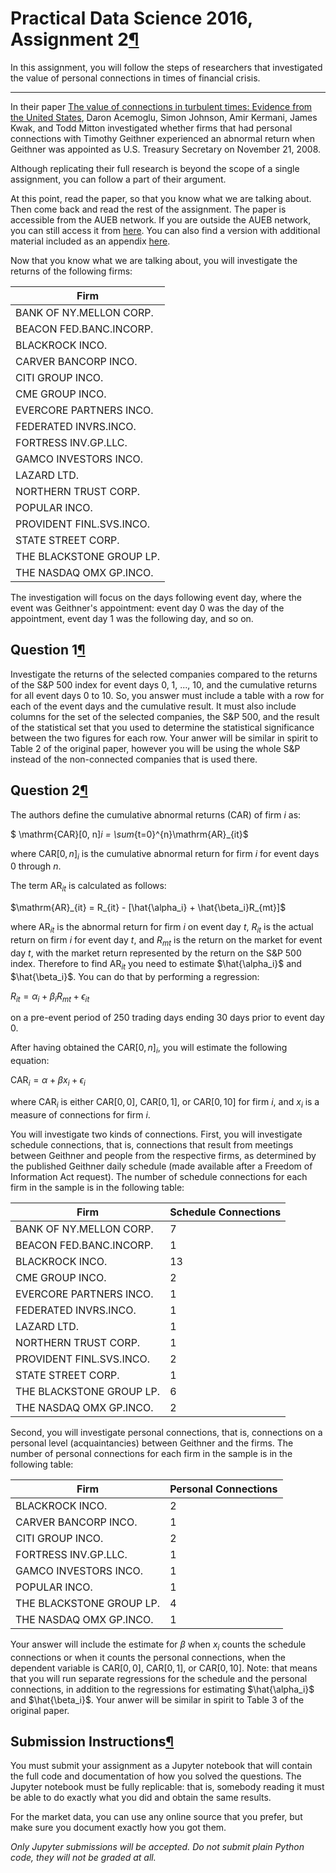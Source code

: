 <div tabindex="-1" id="notebook" class="border-box-sizing">

<div class="container" id="notebook-container">

<div class="cell border-box-sizing text_cell rendered">

<div class="inner_cell">

<div class="text_cell_render border-box-sizing rendered_html">

# Practical Data Science 2016, Assignment 2[¶](#Practical-Data-Science-2016,-Assignment-2)

In this assignment, you will follow the steps of researchers that investigated the value of personal connections in times of financial crisis.

* * *
</div>

</div>

</div>

<div class="cell border-box-sizing text_cell rendered">

<div class="inner_cell">

<div class="text_cell_render border-box-sizing rendered_html">

In their paper [The value of connections in turbulent times: Evidence from the United States](http://dx.doi.org/10.1016/j.jfineco.2015.10.001), Daron Acemoglu, Simon Johnson, Amir Kermani, James Kwak, and Todd Mitton investigated whether firms that had personal connections with Timothy Geithner experienced an abnormal return when Geithner was appointed as U.S. Treasury Secretary on November 21, 2008.

Although replicating their full research is beyond the scope of a single assignment, you can follow a part of their argument.

At this point, read the paper, so that you know what we are talking about. Then come back and read the rest of the assignment. The paper is accessible from the AUEB network. If you are outside the AUEB network, you can still access it from [here](http://economics.mit.edu/files/11926). You can also find a version with additional material included as an appendix [here](https://pdfs.semanticscholar.org/2b6e/310d195a103377c9d7117ce27add691f18cb.pdf).

Now that you know what we are talking about, you will investigate the returns of the following firms:

<table>

<thead>

<tr>

<th>Firm</th>

</tr>

</thead>

<tbody>

<tr>

<td>BANK OF NY.MELLON CORP.</td>

</tr>

<tr>

<td>BEACON FED.BANC.INCORP.</td>

</tr>

<tr>

<td>BLACKROCK INCO.</td>

</tr>

<tr>

<td>CARVER BANCORP INCO.</td>

</tr>

<tr>

<td>CITI GROUP INCO.</td>

</tr>

<tr>

<td>CME GROUP INCO.</td>

</tr>

<tr>

<td>EVERCORE PARTNERS INCO.</td>

</tr>

<tr>

<td>FEDERATED INVRS.INCO.</td>

</tr>

<tr>

<td>FORTRESS INV.GP.LLC.</td>

</tr>

<tr>

<td>GAMCO INVESTORS INCO.</td>

</tr>

<tr>

<td>LAZARD LTD.</td>

</tr>

<tr>

<td>NORTHERN TRUST CORP.</td>

</tr>

<tr>

<td>POPULAR INCO.</td>

</tr>

<tr>

<td>PROVIDENT FINL.SVS.INCO.</td>

</tr>

<tr>

<td>STATE STREET CORP.</td>

</tr>

<tr>

<td>THE BLACKSTONE GROUP LP.</td>

</tr>

<tr>

<td>THE NASDAQ OMX GP.INCO.</td>

</tr>

</tbody>

</table>

The investigation will focus on the days following event day, where the event was Geithner's appointment: event day 0 was the day of the appointment, event day 1 was the following day, and so on.

</div>

</div>

</div>

<div class="cell border-box-sizing text_cell rendered">

<div class="inner_cell">

<div class="text_cell_render border-box-sizing rendered_html">

## Question 1[¶](#Question-1)

Investigate the returns of the selected companies compared to the returns of the S&P 500 index for event days 0, 1, ..., 10, and the cumulative returns for all event days 0 to 10\. So, you answer must include a table with a row for each of the event days and the cumulative result. It must also include columns for the set of the selected companies, the S&P 500, and the result of the statistical set that you used to determine the statistical significance between the two figures for each row. Your anwer will be similar in spirit to Table 2 of the original paper, however you will be using the whole S&P instead of the non-connected companies that is used there.

</div>

</div>

</div>

<div class="cell border-box-sizing text_cell rendered">

<div class="inner_cell">

<div class="text_cell_render border-box-sizing rendered_html">

## Question 2[¶](#Question-2)

The authors define the cumulative abnormal returns (CAR) of firm $i$ as:

$ \mathrm{CAR}[0, n]_i = \sum_{t=0}^{n}\mathrm{AR}_{it}$

where $\mathrm{CAR}[0, n]_i$ is the cumulative abnormal return for firm $i$ for event days 0 through $n$.

The term $\mathrm{AR}_{it}$ is calculated as follows:

$\mathrm{AR}_{it} = R_{it} - [\hat{\alpha_i} + \hat{\beta_i}R_{mt}]$

where $\mathrm{AR}_{it}$ is the abnormal return for firm $i$ on event day $t$, $R_{it}$ is the actual return on firm $i$ for event day $t$, and $R_{mt}$ is the return on the market for event day $t$, with the market return represented by the return on the S&P 500 index. Therefore to find $\mathrm{AR}_{it}$ you need to estimate $\hat{\alpha_i}$ and $\hat{\beta_i}$. You can do that by performing a regression:

$R_{it} = \alpha_i + \beta_iR_{mt} +\epsilon_{it}$

on a pre-event period of 250 trading days ending 30 days prior to event day 0.

After having obtained the $\mathrm{CAR}[0, n]_i$, you will estimate the following equation:

$\mathrm{CAR}_i = \alpha + \beta x_i + \epsilon_i$

where $\mathrm{CAR}_i$ is either $\mathrm{CAR}[0, 0]$, $\mathrm{CAR}[0, 1]$, or $\mathrm{CAR}[0, 10]$ for firm $i$, and $x_i$ is a measure of connections for firm $i$.

You will investigate two kinds of connections. First, you will investigate schedule connections, that is, connections that result from meetings between Geithner and people from the respective firms, as determined by the published Geithner daily schedule (made available after a Freedom of Information Act request). The number of schedule connections for each firm in the sample is in the following table:

<table>

<thead>

<tr>

<th>Firm</th>

<th>Schedule Connections</th>

</tr>

</thead>

<tbody>

<tr>

<td>BANK OF NY.MELLON CORP.</td>

<td>7</td>

</tr>

<tr>

<td>BEACON FED.BANC.INCORP.</td>

<td>1</td>

</tr>

<tr>

<td>BLACKROCK INCO.</td>

<td>13</td>

</tr>

<tr>

<td>CME GROUP INCO.</td>

<td>2</td>

</tr>

<tr>

<td>EVERCORE PARTNERS INCO.</td>

<td>1</td>

</tr>

<tr>

<td>FEDERATED INVRS.INCO.</td>

<td>1</td>

</tr>

<tr>

<td>LAZARD LTD.</td>

<td>1</td>

</tr>

<tr>

<td>NORTHERN TRUST CORP.</td>

<td>1</td>

</tr>

<tr>

<td>PROVIDENT FINL.SVS.INCO.</td>

<td>2</td>

</tr>

<tr>

<td>STATE STREET CORP.</td>

<td>1</td>

</tr>

<tr>

<td>THE BLACKSTONE GROUP LP.</td>

<td>6</td>

</tr>

<tr>

<td>THE NASDAQ OMX GP.INCO.</td>

<td>2</td>

</tr>

</tbody>

</table>

Second, you will investigate personal connections, that is, connections on a personal level (acquaintancies) between Geithner and the firms. The number of personal connections for each firm in the sample is in the following table:

<table>

<thead>

<tr>

<th>Firm</th>

<th>Personal Connections</th>

</tr>

</thead>

<tbody>

<tr>

<td>BLACKROCK INCO.</td>

<td>2</td>

</tr>

<tr>

<td>CARVER BANCORP INCO.</td>

<td>1</td>

</tr>

<tr>

<td>CITI GROUP INCO.</td>

<td>2</td>

</tr>

<tr>

<td>FORTRESS INV.GP.LLC.</td>

<td>1</td>

</tr>

<tr>

<td>GAMCO INVESTORS INCO.</td>

<td>1</td>

</tr>

<tr>

<td>POPULAR INCO.</td>

<td>1</td>

</tr>

<tr>

<td>THE BLACKSTONE GROUP LP.</td>

<td>4</td>

</tr>

<tr>

<td>THE NASDAQ OMX GP.INCO.</td>

<td>1</td>

</tr>

</tbody>

</table>

Your answer will include the estimate for $\beta$ when $x_i$ counts the schedule connections or when it counts the personal connections, when the dependent variable is $\mathrm{CAR}[0, 0]$, $\mathrm{CAR}[0, 1]$, or $\mathrm{CAR}[0, 10]$. Note: that means that you will run separate regressions for the schedule and the personal connections, in addition to the regressions for estimating $\hat{\alpha_i}$ and $\hat{\beta_i}$. Your anwer will be similar in spirit to Table 3 of the original paper.

</div>

</div>

</div>

<div class="cell border-box-sizing text_cell rendered">

<div class="inner_cell">

<div class="text_cell_render border-box-sizing rendered_html">

## Submission Instructions[¶](#Submission-Instructions)

You must submit your assignment as a Jupyter notebook that will contain the full code and documentation of how you solved the questions. The Jupyter notebook must be fully replicable: that is, somebody reading it must be able to do exactly what you did and obtain the same results.

For the market data, you can use any online source that you prefer, but make sure you document exactly how you got them.

_Only Jupyter submissions will be accepted. Do not submit plain Python code, they will not be graded at all._

</div>

</div>

</div>

<div class="cell border-box-sizing text_cell rendered">

<div class="inner_cell">

<div class="text_cell_render border-box-sizing rendered_html">


</div>

</div>

</div>

</div>

</div>
